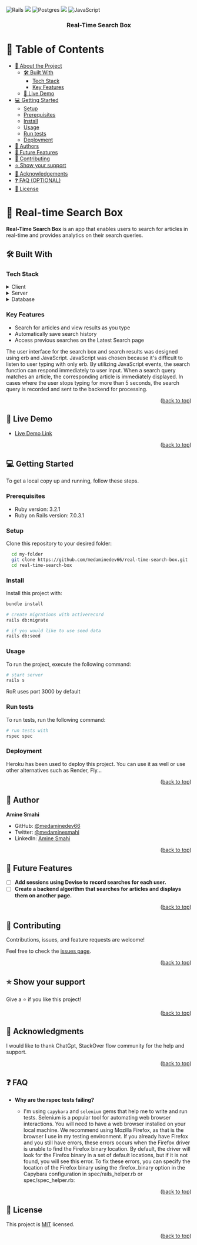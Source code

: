 
<a name="readme-top"></a>

![Rails](https://img.shields.io/badge/rails-%23CC0000.svg?style=for-the-badge&logo=ruby-on-rails&logoColor=white) ![](https://img.shields.io/badge/Ruby-CC342D?style=for-the-badge&logo=ruby&logoColor=white) ![Postgres](https://img.shields.io/badge/postgres-%23316192.svg?style=for-the-badge&logo=postgresql&logoColor=white) ![](https://img.shields.io/badge/RuboCop-000000.svg?style=for-the-badge&logo=RuboCop&logoColor=white) ![JavaScript](https://img.shields.io/badge/javascript-%23323330.svg?style=for-the-badge&logo=javascript&logoColor=%23F7DF1E)

<div align="center">
  <h3><b>Real-Time Search Box</b></h3>
</div>

<!-- TABLE OF CONTENTS -->

# 📗 Table of Contents

- [📖 About the Project](#about-project)
  - [🛠 Built With](#built-with)
    - [Tech Stack](#tech-stack)
    - [Key Features](#key-features)
  - [🚀 Live Demo](#live-demo)
- [💻 Getting Started](#getting-started)
  - [Setup](#setup)
  - [Prerequisites](#prerequisites)
  - [Install](#install)
  - [Usage](#usage)
  - [Run tests](#run-tests)
  - [Deployment](#triangular_flag_on_post-deployment)
- [👥 Authors](#authors)
- [🔭 Future Features](#future-features)
- [🤝 Contributing](#contributing)
- [⭐️ Show your support](#support)
- [🙏 Acknowledgements](#acknowledgements)
- [❓ FAQ (OPTIONAL)](#faq)
- [📝 License](#license)

<!-- PROJECT DESCRIPTION -->

# 📖 Real-time Search Box <a name="about-project"></a>

**Real-Time Search Box** is an app that enables users to search for articles in real-time and provides analytics on their search queries.

## 🛠 Built With <a name="built-with"></a>

### Tech Stack <a name="tech-stack"></a>

<details>
  <summary>Client</summary>
  <ul>
    <li><a href="https://developer.mozilla.org/en-US/docs/Web/JavaScript">JavaScript</a></li>
    <li><a href="https://guides.rubyonrails.org/layouts_and_rendering.html">Embedded RuBy</a></li>
  </ul>
</details>

<details>
  <summary>Server</summary>
  <ul>
    <li><a href="https://rubyonrails.org/">Ruby on Rails</a></li>
  </ul>
</details>

<details>
<summary>Database</summary>
  <ul>
    <li><a href="https://www.postgresql.org/">PostgreSQL</a></li>
  </ul>
</details>

<!-- Features -->

### Key Features <a name="key-features"></a>

- Search for articles and view results as you type
- Automatically save search history
- Access previous searches on the Latest Search page

The user interface for the search box and search results was designed using erb and JavaScript. JavaScript was chosen because it's difficult to listen to user typing with only erb. By utilizing JavaScript events, the search function can respond immediately to user input. When a search query matches an article, the corresponding article is immediately displayed. In cases where the user stops typing for more than 5 seconds, the search query is recorded and sent to the backend for processing.

<p align="right">(<a href="#readme-top">back to top</a>)</p>

<!-- LIVE DEMO -->

## 🚀 Live Demo <a name="live-demo"></a>

- [Live Demo Link](https://shielded-taiga-31074.herokuapp.com/)

<p align="right">(<a href="#readme-top">back to top</a>)</p>

<!-- GETTING STARTED -->

## 💻 Getting Started <a name="getting-started"></a>

To get a local copy up and running, follow these steps.

### Prerequisites

- Ruby version: 3.2.1
- Ruby on Rails version: 7.0.3.1

### Setup

Clone this repository to your desired folder:

```sh
  cd my-folder
  git clone https://github.com/medaminedev66/real-time-search-box.git
  cd real-time-search-box
```


### Install

Install this project with:

```sh
bundle install

# create migrations with activerecord
rails db:migrate

# if you would like to use seed data
rails db:seed
```

### Usage

To run the project, execute the following command:

```sh
# start server
rails s
```
RoR uses port 3000 by default
### Run tests

To run tests, run the following command:

```sh
# run tests with
rspec spec
```

### Deployment

Heroku has been used to deploy this project. You can use it as well or use other alternatives such as Render, Fly...

<p align="right">(<a href="#readme-top">back to top</a>)</p>

<!-- AUTHORS -->

## 👤 Author <a name="authors"></a>

**Amine Smahi**

- GitHub: [@medaminedev66](https://github.com/medaminedev66)
- Twitter: [@medaminesmahi](https://twitter.com/medaminesmahi)
- LinkedIn: [Amine Smahi](https://www.linkedin.com/in/md-amine-smahi/)

<p align="right">(<a href="#readme-top">back to top</a>)</p>

<!-- FUTURE FEATURES -->

## 🔭 Future Features <a name="future-features"></a>

- [ ] **Add sessions using Devise to record searches for each user.**
- [ ] **Create a backend algorithm that searches for articles and displays them on another page.**

<p align="right">(<a href="#readme-top">back to top</a>)</p>

<!-- CONTRIBUTING -->

## 🤝 Contributing <a name="contributing"></a>

Contributions, issues, and feature requests are welcome!

Feel free to check the [issues page](../../issues/).

<p align="right">(<a href="#readme-top">back to top</a>)</p>

<!-- SUPPORT -->

## ⭐️ Show your support <a name="support"></a>

Give a ⭐️ if you like this project!

<p align="right">(<a href="#readme-top">back to top</a>)</p>

<!-- ACKNOWLEDGEMENTS -->

## 🙏 Acknowledgments <a name="acknowledgements"></a>

I would like to thank ChatGpt, StackOver flow community for the help and support.

<p align="right">(<a href="#readme-top">back to top</a>)</p>

<!-- FAQ (optional) -->

## ❓ FAQ <a name="faq"></a>

- **Why are the rspec tests failing?**

  - I'm using `capybara` and `selenium` gems that help me to write and run tests. Selenium is a popular tool for automating web browser interactions. You will need to have a web browser installed on your local machine. We recommend using Mozilla Firefox, as that is the browser I use in my testing environment.
If you already have Firefox and you still have errors, these errors occurs when the Firefox driver is unable to find the Firefox binary location. By default, the driver will look for the Firefox binary in a set of default locations, but if it is not found, you will see this error.
To fix these errors, you can specify the location of the Firefox binary using the :firefox_binary option in the Capybara configuration in spec/rails_helper.rb or spec/spec_helper.rb:


<p align="right">(<a href="#readme-top">back to top</a>)</p>

<!-- LICENSE -->

## 📝 License <a name="license"></a>

This project is [MIT](./LICENSE) licensed.

<p align="right">(<a href="#readme-top">back to top</a>)</p>

